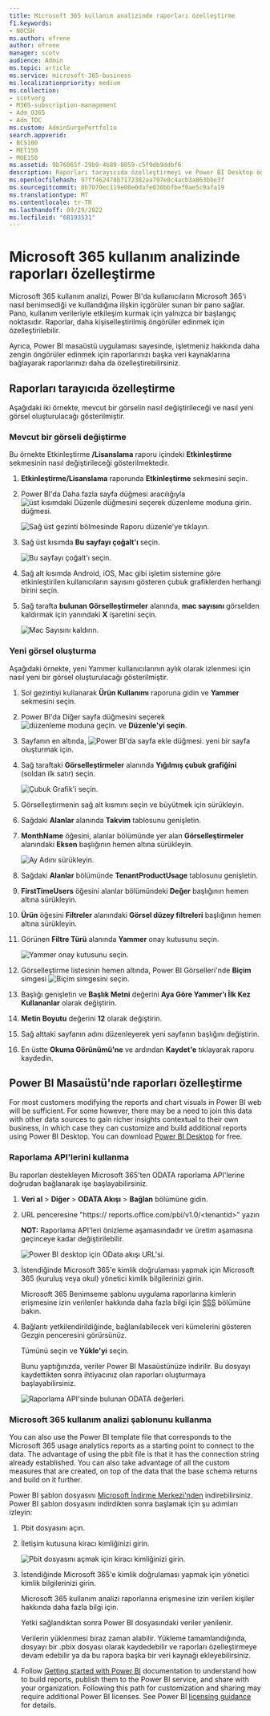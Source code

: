 ```yaml
---
title: Microsoft 365 kullanım analizinde raporları özelleştirme
f1.keywords:
- NOCSH
ms.author: efrene
author: efrene
manager: scotv
audience: Admin
ms.topic: article
ms.service: microsoft-365-business
ms.localizationpriority: medium
ms.collection:
- scotvorg
- M365-subscription-management
- Adm_O365
- Adm_TOC
ms.custom: AdminSurgePortfolio
search.appverid:
- BCS160
- MET150
- MOE150
ms.assetid: 9b76065f-29b9-4b89-8059-c5f9db9ddbf6
description: Raporları tarayıcıda özelleştirmeyi ve Power BI Desktop öğrenin.
ms.openlocfilehash: 97ff462478b7172382aa797e8c4acb3a863bbe3f
ms.sourcegitcommit: 0b7070ec119e00e0dafe030bbfbef0ae5c9afa19
ms.translationtype: MT
ms.contentlocale: tr-TR
ms.lasthandoff: 09/29/2022
ms.locfileid: "68193531"
---
```

# <a name="customize-the-reports-in-microsoft-365-usage-analytics"></a>Microsoft 365 kullanım analizinde raporları özelleştirme

Microsoft 365 kullanım analizi, Power BI'da kullanıcıların Microsoft 365'i nasıl benimsediği ve kullandığına ilişkin içgörüler sunan bir pano sağlar. Pano, kullanım verileriyle etkileşim kurmak için yalnızca bir başlangıç noktasıdır. Raporlar, daha kişiselleştirilmiş öngörüler edinmek için özelleştirilebilir.

Ayrıca, Power BI masaüstü uygulaması sayesinde, işletmeniz hakkında daha zengin öngörüler edinmek için raporlarınızı başka veri kaynaklarına bağlayarak raporlarınızı daha da özelleştirebilirsiniz.

## <a name="customizing-reports-in-the-browser"></a>Raporları tarayıcıda özelleştirme

Aşağıdaki iki örnekte, mevcut bir görselin nasıl değiştirileceği ve nasıl yeni görsel oluşturulacağı gösterilmiştir.

### <a name="modify-an-existing-visual"></a>Mevcut bir görseli değiştirme

Bu örnekte Etkinleştirme **/Lisanslama** raporu içindeki **Etkinleştirme** sekmesinin nasıl değiştirileceği gösterilmektedir.

1. **Etkinleştirme/Lisanslama** raporunda **Etkinleştirme** sekmesini seçin.

2. Power BI'da Daha fazla sayfa düğmesi aracılığıyla ![üst kısımdaki **Düzenle** düğmesini seçerek düzenleme moduna girin.](../../media/d8da3c19-3f2d-4bf6-811e-faa804f74770.png) düğmesi.

    ![Sağ üst gezinti bölmesinde Raporu düzenle'ye tıklayın.](../../media/e2c16663-1fbd-4d7f-887c-0cbb891d3b3d.png)

3. Sağ üst kısımda **Bu sayfayı çoğalt'ı** seçin.

    ![Bu sayfayı çoğalt'ı seçin.](../../media/b2d18dcd-6b82-4ce7-ab79-1b24e3721309.png)

4. Sağ alt kısımda Android, iOS, Mac gibi işletim sistemine göre etkinleştirilen kullanıcıların sayısını gösteren çubuk grafiklerden herhangi birini seçin.

5. Sağ tarafta **bulunan Görselleştirmeler** alanında, **mac sayısını** görselden kaldırmak için yanındaki **X** işaretini seçin.

    ![Mac Sayısını kaldırın.](../../media/ce3d8358-df57-4f64-bd25-ac5be7fc8713.png)

### <a name="create-a-new-visual"></a>Yeni görsel oluşturma

Aşağıdaki örnekte, yeni Yammer kullanıcılarının aylık olarak izlenmesi için nasıl yeni bir görsel oluşturulacağı gösterilmiştir.

1. Sol gezintiyi kullanarak **Ürün Kullanımı** raporuna gidin ve **Yammer** sekmesini seçin.

2. Power BI'da Diğer sayfa düğmesini seçerek ![düzenleme moduna geçin.](../../media/d8da3c19-3f2d-4bf6-811e-faa804f74770.png) ve **Düzenle'yi seçin**.

3. Sayfanın en altında, ![Power BI'da sayfa ekle düğmesi.](../../media/d3b8c117-17d4-4f53-b078-8fefc2155b24.png) yeni bir sayfa oluşturmak için.

4. Sağ taraftaki **Görselleştirmeler** alanında **Yığılmış çubuk grafiğini** (soldan ilk satır) seçin.

    ![Çubuk Grafik'i seçin.](../../media/214c3fed-6eae-43e6-83fb-708a2d74406e.png)

5. Görselleştirmenin sağ alt kısmını seçin ve büyütmek için sürükleyin.

6. Sağdaki **Alanlar** alanında **Takvim** tablosunu genişletin.

7. **MonthName** öğesini, alanlar bölümünde yer alan **Görselleştirmeler** alanındaki **Eksen** başlığının hemen altına sürükleyin.

    ![Ay Adını sürükleyin.](../../media/bff99987-8c4b-4618-89fd-47df557b0ed7.png)

8. Sağdaki **Alanlar** bölümünde **TenantProductUsage** tablosunu genişletin.

9. **FirstTimeUsers** öğesini alanlar bölümündeki **Değer** başlığının hemen altına sürükleyin.

10. **Ürün** öğesini **Filtreler** alanındaki **Görsel düzey filtreleri** başlığının hemen altına sürükleyin.

11. Görünen **Filtre Türü** alanında **Yammer** onay kutusunu seçin.

    ![Yammer onay kutusunu seçin.](../../media/82e99730-0de9-42da-928a-76aab0c3e609.png)

12. Görselleştirme listesinin hemen altında, Power BI Görselleri'nde **Biçim** simgesi ![Biçim simgesini seçin.](../../media/ee0602f3-3df5-4930-b862-db1d90ae4ae2.png)

13. Başlığı genişletin ve **Başlık Metni** değerini **Aya Göre Yammer'ı İlk Kez Kullananlar** olarak değiştirin.

14. **Metin Boyutu** değerini **12** olarak değiştirin.

15. Sağ alttaki sayfanın adını düzenleyerek yeni sayfanın başlığını değiştirin.

16. En üstte **Okuma Görünümü'ne** ve ardından **Kaydet'e** tıklayarak raporu kaydedin.

## <a name="customizing-the-reports-in-power-bi-desktop"></a>Power BI Masaüstü'nde raporları özelleştirme

For most customers modifying the reports and chart visuals in Power BI web will be sufficient. For some however, there may be a need to join this data with other data sources to gain richer insights contextual to their own business, in which case they can customize and build additional reports using Power BI Desktop. You can download [Power BI Desktop](https://go.microsoft.com/fwlink/p/?linkid=849797) for free.

### <a name="use-the-reporting-apis"></a>Raporlama API'lerini kullanma

Bu raporları destekleyen Microsoft 365'ten ODATA raporlama API'lerine doğrudan bağlanarak işe başlayabilirsiniz.

1. **Veri al** \> **Diğer** \> **ODATA Akışı** \> **Bağlan** bölümüne gidin.

2. URL penceresine "https://<i></i> reports.office.com/pbi/v1.0/\<tenantid\>" yazın

    **NOT:** Raporlama API'leri önizleme aşamasındadır ve üretim aşamasına geçinceye kadar değiştirilebilir.

    ![Power BI desktop için OData akışı URL'si.](../../media/c0ef967e-a454-4eba-bc8e-61e113170053.png)

3. İstendiğinde Microsoft 365'e kimlik doğrulaması yapmak için Microsoft 365 (kuruluş veya okul) yönetici kimlik bilgilerinizi girin.

    Microsoft 365 Benimseme şablonu uygulama raporlarına kimlerin erişmesine izin verilenler hakkında daha fazla bilgi için [SSS](usage-analytics.md#faq) bölümüne bakın.

4. Bağlantı yetkilendirildiğinde, bağlanılabilecek veri kümelerini gösteren Gezgin penceresini görürsünüz.

    Tümünü seçin ve **Yükle'yi** seçin.

    Bunu yaptığınızda, veriler Power BI Masaüstünüze indirilir. Bu dosyayı kaydettikten sonra ihtiyacınız olan raporları oluşturmaya başlayabilirsiniz.

    ![Raporlama API'sinde bulunan ODATA değerleri.](../../media/545b4d17-dbbd-4cfc-b75a-a8b27283d438.png)

### <a name="use-the-microsoft-365-usage-analytics-template"></a>Microsoft 365 kullanım analizi şablonunu kullanma

You can also use the Power BI template file that corresponds to the Microsoft 365 usage analytics reports as a starting point to connect to the data. The advantage of using the pbit file is that it has the connection string already established. You can also take advantage of all the custom measures that are created, on top of the data that the base schema returns and build on it further.

Power BI şablon dosyasını [Microsoft İndirme Merkezi'nden](https://download.microsoft.com/download/7/8/2/782ba8a7-8d89-4958-a315-dab04c3b620c/Microsoft%20365%20Usage%20Analytics.pbit) indirebilirsiniz. Power BI şablon dosyasını indirdikten sonra başlamak için şu adımları izleyin:

1. Pbit dosyasını açın.

2. İletişim kutusuna kiracı kimliğinizi girin.

    ![Pbit dosyasını açmak için kiracı kimliğinizi girin.](../../media/071ed0bf-8b9d-49c6-81fc-fd4c6cc85bd3.png)

3. İstendiğinde Microsoft 365'e kimlik doğrulaması yapmak için yönetici kimlik bilgilerinizi girin.

     Microsoft 365 kullanım analizi raporlarına erişmesine izin verilen kişiler hakkında daha fazla bilgi için.

    Yetki sağlandıktan sonra Power BI dosyasındaki veriler yenilenir.

    Verilerin yüklenmesi biraz zaman alabilir. Yükleme tamamlandığında, dosyayı bir .pbix dosyası olarak kaydedebilir ve raporları özelleştirmeye devam edebilir ya da bu rapora başka bir veri kaynağı ekleyebilirsiniz.

4. Follow [Getting started with Power BI](/power-bi/fundamentals/desktop-getting-started) documentation to understand how to build reports, publish them to the Power BI service, and share with your organization. Following this path for customization and sharing may require additional Power BI licenses. See Power BI [licensing guidance](https://go.microsoft.com/fwlink/p/?linkid=849803) for details.
